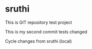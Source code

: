 # sruthi

This is GIT repository test project

This is my second commit tests changed

Cycle changes from sruthi (local)
